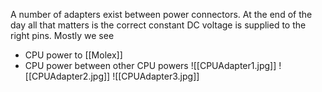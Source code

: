 A number of adapters exist between power connectors. At the end of the day all that matters is the correct constant DC voltage is supplied to the right pins.
Mostly we see
- CPU power to [[Molex]]
- CPU power between other CPU powers
![[CPUAdapter1.jpg]]
![[CPUAdapter2.jpg]]
![[CPUAdapter3.jpg]]
